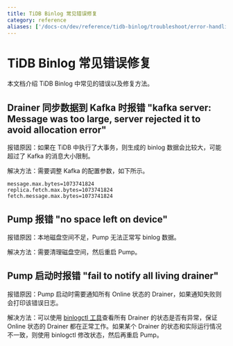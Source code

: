 ```yaml
---
title: TiDB Binlog 常见错误修复
category: reference
aliases: ['/docs-cn/dev/reference/tidb-binlog/troubleshoot/error-handling/']
---
```


# TiDB Binlog 常见错误修复

本文档介绍 TiDB Binlog 中常见的错误以及修复方法。

## Drainer 同步数据到 Kafka 时报错 "kafka server: Message was too large, server rejected it to avoid allocation error"

报错原因：如果在 TiDB 中执行了大事务，则生成的 binlog 数据会比较大，可能超过了 Kafka 的消息大小限制。

解决方法：需要调整 Kafka 的配置参数，如下所示。

```
message.max.bytes=1073741824
replica.fetch.max.bytes=1073741824
fetch.message.max.bytes=1073741824
```

## Pump 报错 "no space left on device"

报错原因：本地磁盘空间不足，Pump 无法正常写 binlog 数据。

解决方法：需要清理磁盘空间，然后重启 Pump。

## Pump 启动时报错 "fail to notify all living drainer"

报错原因：Pump 启动时需要通知所有 Online 状态的 Drainer，如果通知失败则会打印该错误日志。

解决方法：可以使用 [binlogctl 工具](/tidb-binlog/maintain-tidb-binlog-cluster.md#binlogctl-工具)查看所有 Drainer 的状态是否有异常，保证 Online 状态的 Drainer 都在正常工作。如果某个 Drainer 的状态和实际运行情况不一致，则使用 binlogctl 修改状态，然后再重启 Pump。
